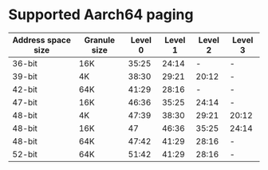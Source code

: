 
# Supported Aarch64 paging 

| Address space size | Granule size | Level 0 | Level 1 | Level 2 | Level 3 |
|--------------------|--------------|---------|---------|---------|---------|
| 36-bit             | 16K          | 35:25   | 24:14   |    -    |    -    |
| 39-bit             | 4K           | 38:30   | 29:21   | 20:12   |    -    |
| 42-bit             | 64K          | 41:29   | 28:16   |    -    |    -    |
| 47-bit             | 16K          | 46:36   | 35:25   | 24:14   |    -    |
| 48-bit             | 4K           | 47:39   | 38:30   | 29:21   | 20:12   |
| 48-bit             | 16K          |    47   | 46:36   | 35:25   | 24:14   |
| 48-bit             | 64K          | 47:42   | 41:29   | 28:16   |    -    |
| 52-bit             | 64K          | 51:42   | 41:29   | 28:16   |    -    |
